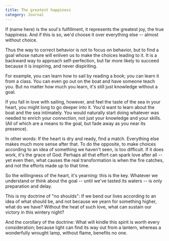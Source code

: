 ```yaml
---
title: The greatest happiness
category: Journal
---
```


If (name here) is the soul's fulfillment, it represents the greatest
joy, the true happiness.  And if this is so, we'd choose it over
everything else -- almost without choice.

Thus the way to correct behavior is not to focus on behavior, but to
find a goal whose nature will enliven us to make the choices leading to
it.  It is a backward way to approach self-perfection, but far more
likely to succeed because it is inspiring, and never dispiriting.

For example, you can learn how to sail by reading a book; you can learn
it from a class.  You can even go out on the boat and have someone teach
you.  But no matter how much you learn, it's still just knowledge
without a goal.

If you fall in love with sailing, however, and feel the taste of the sea
in your heart, you might long to go deeper into it.  You'd want to learn
about the boat and the sea intimately.  You would naturally start doing
whatever was needed to enrich your *connection*, not just your knowledge
and your skills.  (All of which are a means to the goal, but fade away
as you near its presence).

In other words: If the heart is dry and ready, find a match.  Everything
else makes much more sense after that.  To do the opposite, to make
choices according to an idea of something we haven't seen, is too
difficult.  If it does work, it's the grace of God: Perhaps all that
effort can spark love after all -- yet even then, what causes the real
transformation is when the fire catches, and not the efforts made up to
that time.

So the willingness of the heart, it's yearning: this is the key.
Whatever we understand or think about the goal -- until we've tasted its
waters -- is only preparation and delay.

This is my doctrine of "no shoulds": If we bend our lives according to
an idea of what should be, and not because we yearn for something
higher, what do we have?  Without the heat of such love, what can
sustain our victory in this wintery night?

And the corollary of the doctrine: What will kindle this spirit is worth
every consideration; because light can find its way out from a lantern,
whereas a wonderfully wrought lamp, without flame, benefits no one.


